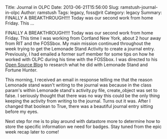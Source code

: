 Title: Journal in OLPC
Date: 2013-06-21T15:56:00
Slug: ramstush-journal-in-olpc
Author: ramstush
Tags: legacy, foss@rit
Category: legacy
Summary: FINALLY A BREAKTHROUGH!!!! Today was our second work from home Friday. This ... 

FINALLY A BREAKTHROUGH!!!! Today was our second work from home Friday. This
time I was working from Cortland New York, about 2 hour away from RIT and the
FOSSbox. My main mission continued throughout the week trying to get the
Lemonade Stand Activity to create a journal entry. Previously, I had emailed a
former surf member for some tips on how he worked with OLPC during his time
with the FOSSbox. I was directed to his [Open Source
Blog](http://blog.jlewopensource.com/) to research what he did with Lemonade
Stand and Fortune Hunter.

This morning, I received an email in response telling me that the reason
Lemonade stand wasn't writing to the journal was because in the class param's
within Lemonade stand's activity.py file, create_object was set to false. I
seriously thought that there was no way this could be the only thing keeping
the activity from writing to the journal. Turns out it was. After I changed
that boolean to True, there was a beautiful journal entry sitting before my
eyes.

Next step for me is to play around with datastore more to determine how to
store the specific information we need for badges. Stay tuned from the epic
week recap later to come!


